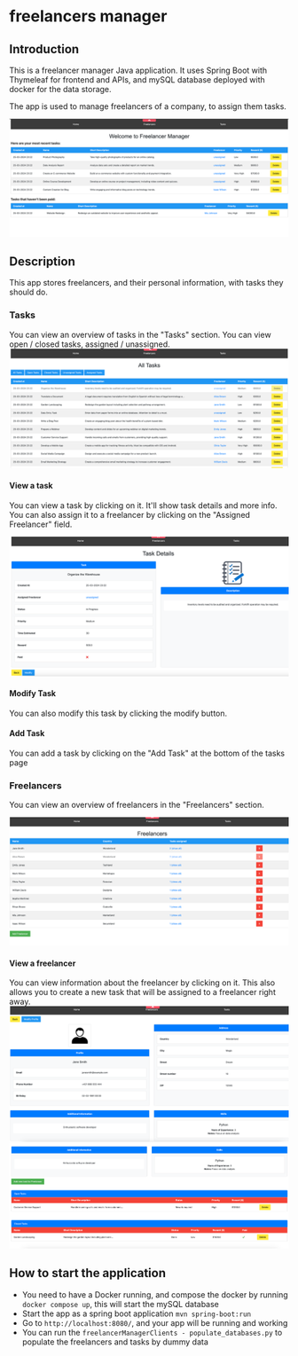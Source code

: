 # freelancers manager

## Introduction

This is a freelancer manager Java application. It uses Spring Boot with Thymeleaf for frontend and APIs, and mySQL database deployed with docker for the data storage.

The app is used to manage freelancers of a company, to assign them tasks.

![img.png](readme_images/img.png)

## Description

This app stores freelancers, and their personal information, with tasks they should do.

### Tasks
You can view an overview of tasks in the "Tasks" section. You can view open / closed tasks, assigned / unassigned.
![img_1.png](readme_images/img_1.png)

#### View a task
You can view a task by clicking on it. It'll show task details and more info. You can also assign it to a freelancer by clicking on the "Assigned Freelancer" field.

![img_2.png](readme_images/img_2.png)

#### Modify Task
You can also modify this task by clicking the modify button.

#### Add Task
You can add a task by clicking on the "Add Task" at the bottom of the tasks page

### Freelancers
You can view an overview of freelancers in the "Freelancers" section.

![img_3.png](readme_images/img_3.png)

#### View a freelancer
You can view information about the freelancer by clicking on it. This also allows you to create a new task that will be assigned to a freelancer
right away.
![img_4.png](readme_images/img_4.png)
![img_5.png](readme_images/img_5.png)

## How to start the application
* You need to have a Docker running, and compose the docker by running `docker compose up`, this will start the mySQL database
* Start the app as a spring boot application `mvn spring-boot:run`
* Go to `http://localhost:8080/`, and your app will be running and working
* You can run the `freelancerManagerClients - populate_databases.py` to populate the freelancers and tasks by dummy data